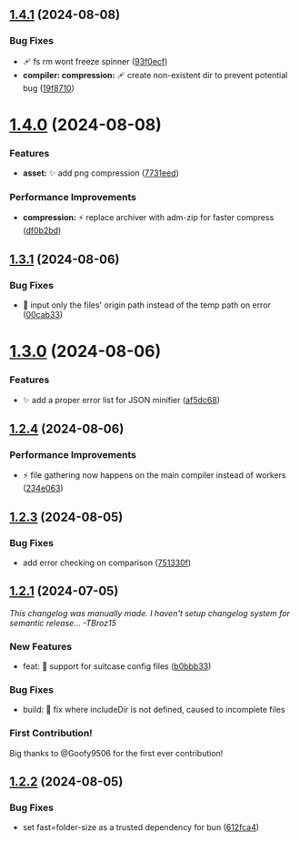 ## [1.4.1](https://github.com/TBroz15/SuitcaseJS/compare/v1.4.0...v1.4.1) (2024-08-08)


### Bug Fixes

* :adhesive_bandage: fs rm wont freeze spinner ([93f0ecf](https://github.com/TBroz15/SuitcaseJS/commit/93f0ecf599e72d7da70106ac677aa1160cf2cdd9))
* **compiler: compression:** :adhesive_bandage: create non-existent dir to prevent potential bug ([19f8710](https://github.com/TBroz15/SuitcaseJS/commit/19f8710b3dfd4d260684de9736f15f207ec04a3b))

# [1.4.0](https://github.com/TBroz15/SuitcaseJS/compare/v1.3.1...v1.4.0) (2024-08-08)


### Features

* **asset:** :sparkles: add png compression ([7731eed](https://github.com/TBroz15/SuitcaseJS/commit/7731eed22879c3af125ec2f712a9c178de223bf6))


### Performance Improvements

* **compression:** :zap: replace archiver with adm-zip for faster compress ([df0b2bd](https://github.com/TBroz15/SuitcaseJS/commit/df0b2bd03d6939169937f3f6c68ea7f5857d88f8))

## [1.3.1](https://github.com/TBroz15/SuitcaseJS/compare/v1.3.0...v1.3.1) (2024-08-06)


### Bug Fixes

* :bug: input only the files' origin path instead of the temp path on error ([00cab33](https://github.com/TBroz15/SuitcaseJS/commit/00cab33f609092aa43b26212b4a1f03ffdc7146d))

# [1.3.0](https://github.com/TBroz15/SuitcaseJS/compare/v1.2.4...v1.3.0) (2024-08-06)


### Features

* :sparkles: add a proper error list for JSON minifier ([af5dc68](https://github.com/TBroz15/SuitcaseJS/commit/af5dc68d654249caa43e8671a30d11fcf46c0296))

## [1.2.4](https://github.com/TBroz15/SuitcaseJS/compare/v1.2.3...v1.2.4) (2024-08-06)


### Performance Improvements

* :zap: file gathering now happens on the main compiler instead of workers ([234e063](https://github.com/TBroz15/SuitcaseJS/commit/234e06329d174e135a4d4e066110d4919c041f1d))

## [1.2.3](https://github.com/TBroz15/SuitcaseJS/compare/v1.2.2...v1.2.3) (2024-08-05)


### Bug Fixes

* add error checking on comparison ([751330f](https://github.com/TBroz15/SuitcaseJS/commit/751330f3f2fb6379f479682e1c5d540a64900ec8))

## [1.2.1](https://github.com/TBroz15/SuitcaseJS/compare/v1.1.2...v1.2.1) (2024-07-05)


*This changelog was manually made. I haven't setup changelog system for semantic release... -TBroz15* 

### New Features

* feat: 🔧 support for suitcase config files ([b0bbb33](https://github.com/TBroz15/SuitcaseJS/commit/b0bbb33eba95b4ef7fa198b0ec800491e5af03e9))

### Bug Fixes

* build: 💚 fix where includeDir is not defined, caused to incomplete files

### First Contribution!

Big thanks to @Goofy9506 for the first ever contribution!

## [1.2.2](https://github.com/TBroz15/SuitcaseJS/compare/v1.2.1...v1.2.2) (2024-08-05)


### Bug Fixes

* set fast=folder-size as a trusted dependency for bun ([612fca4](https://github.com/TBroz15/SuitcaseJS/commit/612fca48201442cc7932405a20d80c3968e6ca2a))
